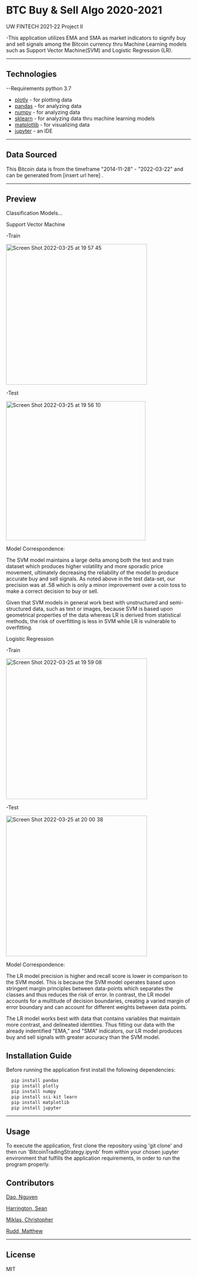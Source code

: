 # BTC Buy & Sell Algo 2020-2021

UW FINTECH 2021-22 Project II

-This application utilizes EMA and SMA as market indicators to signify buy and sell signals among the Bitcoin currency thru Machine Learning models such as Support Vector Machine(SVM) and Logistic Regression (LR). 
 
---

## Technologies
--Requirements
python 3.7

- [plotly](https://pypi.org/project/plotly/) - for plotting data
- [pandas](https://pypi.org/project/pandas/) - for analyzing data 
- [numpy](https://pypi.org/project/numpy/) - for analyzing data 
- [sklearn](https://pypi.org/project/sklearn/) - for analyzing data thru machine learning models
- [matplotlib](https://pypi.org/project/matplotlib/) - for visualizing data
- [jupyter](https://pypi.org/project/jupyterlab/) - an IDE
 
 
---

## Data Sourced

This Bitcoin data is from the timeframe "2014-11-28" - "2022-03-22" and can be generated from [insert url here] <URL>.

---


## Preview

Classification Models...

Support Vector Machine

-Train
	
<img width="384" alt="Screen Shot 2022-03-25 at 19 57 45" src="https://user-images.githubusercontent.com/94579605/160222214-6bb64af7-3e54-4d60-bea8-37d1cf96d52e.png">


		
-Test
	
<img width="380" alt="Screen Shot 2022-03-25 at 19 56 10" src="https://user-images.githubusercontent.com/94579605/160222167-56455a08-aa6f-4fe4-b21c-3be72e3a7dbf.png">


	
Model Correspondence:
	
The SVM model maintains a large delta among both the test and train dataset which produces higher volatility and more sporadic price movement, ultimately decreasing the reliability of the model to produce accurate buy and sell signals. As noted above in the test data-set, our precision was at .58 which is only a minor improvement over a coin toss to make a correct decision to buy or sell. 

Given that SVM models in general work best with unstructured and semi-structured data, such as text or images, because SVM is based upon geometrical properties of the data whereas LR is derived from statistical methods, the risk of overfitting is less in SVM while LR is vulnerable to overfitting.
	
	
Logistic Regression
	
	
-Train
	
<img width="384" alt="Screen Shot 2022-03-25 at 19 59 08" src="https://user-images.githubusercontent.com/94579605/160222267-d474788d-fab1-4247-998b-a6b291f2e913.png">


	
-Test
	
<img width="384" alt="Screen Shot 2022-03-25 at 20 00 38" src="https://user-images.githubusercontent.com/94579605/160222304-c45e1ccb-b06c-4426-aaac-2c10df79a157.png">



Model Correspondence:

The LR model precision is higher and recall score is lower in comparison to the SVM model. This is because the SVM model operates based upon stringent margin principles between data-points which separates the classes and thus reduces the risk of error. In contrast, the LR model accounts for a multitude of decision boundaries, creating a varied margin of error boundary and can account for different weights between data points. 
	
The LR model works best with data that contains variables that maintain more contrast, and delineated identities. Thus fitting our data  with the already indentified "EMA," and "SMA" indicators, our LR model produces buy and sell signals with greater accuracy than the SVM model. 
 
				
## Installation Guide

Before running the application first install the following dependencies:

```python
  pip install pandas
  pip install plotly
  pip install numpy
  pip install sci-kit learn
  pip install matplotlib
  pip install jupyter

```
---
## Usage
To execute the application, first clone the repository using 'git clone' and then run 'BitcoinTradingStrategy.ipynb' from within your chosen jupyter environment that fulfills the application requirements, in order to run the program properly. 


## Contributors

[Dao, Nguyen](https://www.linkedin.com/in/nguyen-dao-a55669215/)

[Harrington, Sean](https://www.linkedin.com/in/sean-harrington16/)

[Miklas, Christopher](https://www.linkedin.com/in/christopher-miklas) 

[Rudd, Matthew](https://www.linkedin.com/in/matthewp-rudd/)


---

## License

MIT
